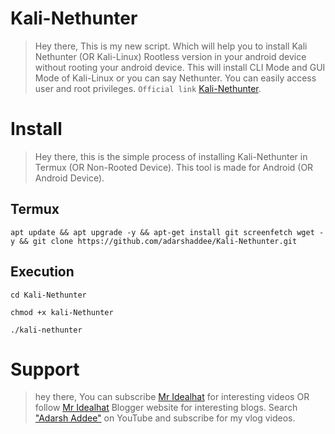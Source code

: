 # Kali-Nethunter
> Hey there, This is my new script. Which will help you to install Kali Nethunter (OR Kali-Linux) Rootless version in your android device without rooting your android device. This will install CLI Mode and GUI Mode of Kali-Linux or you can say Nethunter. You can easily access user and root privileges. `` Official link `` <a href
="https://www.kali.org/docs/nethunter/nethunter-rootless">Kali-Nethunter</a>.

# Install
> Hey there, this is the simple process of installing Kali-Nethunter in Termux (OR Non-Rooted Device). This tool is made for Android (OR Android Device).

## Termux

```
apt update && apt upgrade -y && apt-get install git screenfetch wget -y && git clone https://github.com/adarshaddee/Kali-Nethunter.git 
```

## Execution
```
cd Kali-Nethunter
```

```
chmod +x kali-Nethunter
```

```
./kali-nethunter
```

# Support
> hey there, You can subscribe <a href="https://youtube.com/c/mridealhat">Mr Idealhat</a> for interesting videos OR follow <a href="https://mridealhaat.blogspot.com">Mr Idealhat</a> Blogger website for interesting blogs. Search <a href="https://www.youtube.com/channel/UCvAp_a_UY_TnAIZlpX8UmMg">"Adarsh Addee"</a> on YouTube and subscribe for my vlog videos. 

